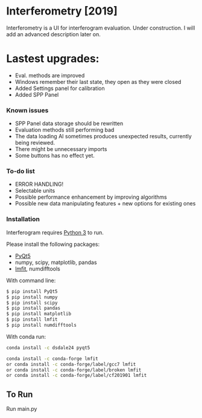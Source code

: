 # Interferometry [2019]


Interferometry is a UI for interferogram evaluation. Under construction.
I will add an advanced description later on. 

# Lastest upgrades:
  - Eval. methods are improved
  - Windows remember their last state, they open as they were closed
  - Added Settings panel for calibration
  - Added SPP Panel

### Known issues
* SPP Panel data storage should be rewritten
* Evaluation methods still performing bad
* The data loading AI sometimes produces unexpected results, currently being reviewed.
* There might be unnecessary imports
* Some buttons has no effect yet.


### To-do list

* ERROR HANDLING!
* Selectable units
* Possible performance enhancement by improving algorithms
* Possible new data manipulating features + new options for existing ones


### Installation

Interferogram requires [Python 3](https://www.python.org/downloads/) to run.

Please install the following packages:
* [PyQt5](https://pypi.org/project/PyQt5/)
* numpy, scipy, matplotlib, pandas
* [lmfit](https://lmfit.github.io/lmfit-py/), numdifftools

With command line:
```sh
$ pip install PyQt5
$ pip install numpy
$ pip install scipy
$ pip install pandas
$ pip install matplotlib
$ pip install lmfit
$ pip install numdifftools
```

With conda run:

```sh
conda install -c dsdale24 pyqt5

conda install -c conda-forge lmfit
or conda install -c conda-forge/label/gcc7 lmfit
or conda install -c conda-forge/label/broken lmfit
or conda install -c conda-forge/label/cf201901 lmfit 
```

## To Run
Run main.py
